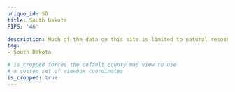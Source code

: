 ```yaml
---
unique_id: SD
title: South Dakota
FIPS: '46'

description: Much of the data on this site is limited to natural resource extraction on federal land, which represents 5.4% of all land in South Dakota.
tag:
- South Dakota

# is_cropped forces the default county map view to use
# a custom set of viewbox coordinates
is_cropped: true
---
```

